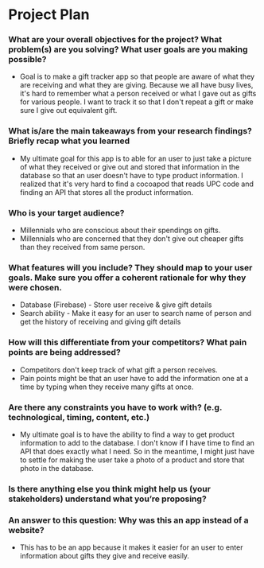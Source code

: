 # Project Plan
### What are your overall objectives for the project? What problem(s) are you solving? What user goals are you making possible?
* Goal is to make a gift tracker app so that people are aware of what they are receiving and what they are giving. Because we all have busy lives, it's hard to remember what a person received or what I gave out as gifts for various people.  I want to track it so that I don't repeat a gift or make sure I give out equivalent gift. 

### What is/are the main takeaways from your research findings? Briefly recap what you learned
* My ultimate goal for this app is to able for an user to just take a picture of what they received or give out and stored that information in the database so that an user doesn't have to type product information.  I realized that it's very hard to find a cocoapod that reads UPC code and finding an API that stores all the product information.

### Who is your target audience?
* Millennials who are conscious about their spendings on gifts.
* Millennials who are concerned that they don't give out cheaper gifts than they received from same person.

### What features will you include? They should map to your user goals. Make sure you offer a coherent rationale for why they were chosen.
* Database (Firebase) - Store user receive & give gift details
* Search ability - Make it easy for an user to search name of person and get the history of receiving and giving gift details

### How will this differentiate from your competitors? What pain points are being addressed?
* Competitors don't keep track of what gift a person receives. 
* Pain points might be that an user have to add the information one at a time by typing when they receive many gifts at once.  

### Are there any constraints you have to work with? (e.g. technological, timing, content, etc.)
* My ultimate goal is to have the ability to find a way to get product information to add to the database.  I don't know if I have time to find an API that does exactly what I need.  So in the meantime, I might just have to settle for making the user take a photo of a product and store that photo in the database.

### Is there anything else you think might help us (your stakeholders) understand what you’re proposing?

### An answer to this question: Why was this an app instead of a website?
* This has to be an app because it makes it easier for an user to enter information about gifts they give and receive easily.



